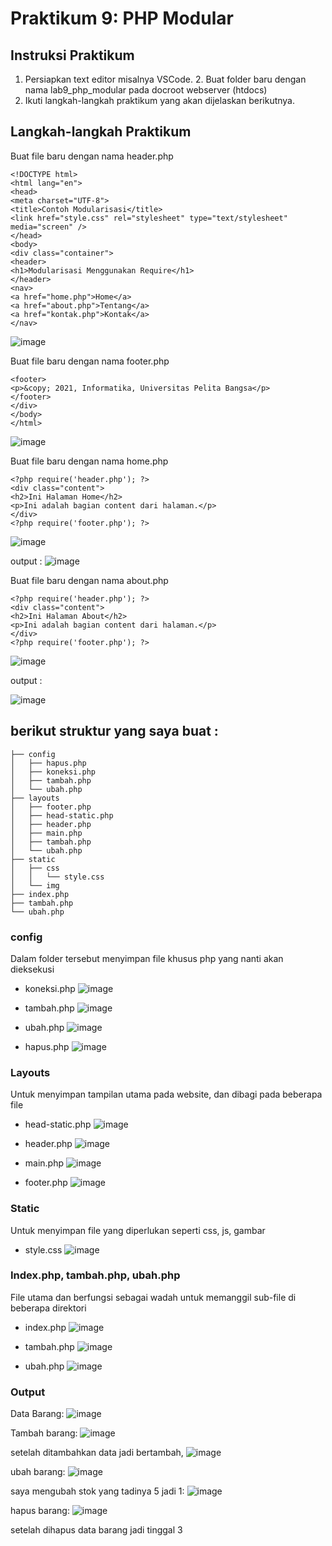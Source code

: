# Praktikum 9: PHP Modular

## Instruksi Praktikum
1. Persiapkan text editor misalnya VSCode. 2. Buat folder baru dengan nama lab9_php_modular pada docroot webserver
(htdocs)
3. Ikuti langkah-langkah praktikum yang akan dijelaskan berikutnya. 

## Langkah-langkah Praktikum
Buat file baru dengan nama header.php
```
<!DOCTYPE html>
<html lang="en">
<head>
<meta charset="UTF-8">
<title>Contoh Modularisasi</title>
<link href="style.css" rel="stylesheet" type="text/stylesheet"
media="screen" />
</head>
<body>
<div class="container">
<header>
<h1>Modularisasi Menggunakan Require</h1>
</header>
<nav>
<a href="home.php">Home</a>
<a href="about.php">Tentang</a>
<a href="kontak.php">Kontak</a>
</nav>
```
![image](aset/ss/ss1.png)

Buat file baru dengan nama footer.php
```
<footer>
<p>&copy; 2021, Informatika, Universitas Pelita Bangsa</p>
</footer>
</div>
</body>
</html>
```
![image](aset/ss/ss2.png)


Buat file baru dengan nama home.php
```
<?php require('header.php'); ?>
<div class="content">
<h2>Ini Halaman Home</h2>
<p>Ini adalah bagian content dari halaman.</p>
</div>
<?php require('footer.php'); ?>
```
![image](aset/ss/ss3.png)


output :
![image](aset/ss/ss6.png)



Buat file baru dengan nama about.php
```
<?php require('header.php'); ?>
<div class="content">
<h2>Ini Halaman About</h2>
<p>Ini adalah bagian content dari halaman.</p>
</div>
<?php require('footer.php'); ?>
```

![image](aset/ss/ss4.png)


output :

![image](aset/ss/ss7.png)



## berikut struktur yang saya buat :
```
├── config
│   ├── hapus.php
│   ├── koneksi.php
│   ├── tambah.php
│   └── ubah.php
├── layouts
│   ├── footer.php
│   ├── head-static.php
│   ├── header.php
│   ├── main.php
│   ├── tambah.php
│   └── ubah.php
├── static
│   ├── css
│   │   └── style.css
│   └── img
├── index.php
├── tambah.php
└── ubah.php
```

### config
Dalam folder tersebut menyimpan file khusus php yang nanti akan dieksekusi

* koneksi.php
![image](aset/ss/ss8.png)

* tambah.php
![image](aset/ss/ss9.png)

* ubah.php
![image](aset/ss/ss10.png)

* hapus.php
![image](aset/ss/ss11.png)

### Layouts
Untuk menyimpan tampilan utama pada website, dan dibagi pada beberapa file

* head-static.php
![image](aset/ss/ss12.png)

* header.php
![image](aset/ss/ss14.png)

* main.php
![image](aset/ss/ss15.png)

* footer.php
![image](aset/ss/ss13.png)


### Static
Untuk menyimpan file yang diperlukan seperti css, js, gambar

* style.css
![image](aset/ss/ss16.png)


### Index.php, tambah.php, ubah.php
File utama dan berfungsi sebagai wadah untuk memanggil sub-file di beberapa direktori

* index.php 
![image](aset/ss/ss17.png)

* tambah.php
![image](aset/ss/ss18.png)

* ubah.php
![image](aset/ss/ss19.png)

### Output
Data Barang:
![image](aset/ss/ss20.png)

Tambah barang:
![image](aset/ss/ss21.png)


setelah ditambahkan data jadi bertambah,
![image](aset/ss/ss22.png)


ubah barang:
![image](aset/ss/ss23.png)

saya mengubah stok yang tadinya 5 jadi 1:
![image](aset/ss/ss24.png)

hapus barang:
![image](aset/ss/ss25.png)

setelah dihapus data barang jadi tinggal 3